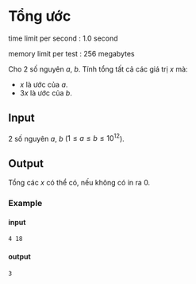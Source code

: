 # Tổng  ước
time limit per second : 1.0 second

memory limit per test : 256 megabytes

Cho $2$ số nguyên $a$, $b$. Tính tổng tất cả các giá trị $x$ mà:

- $x$ là ước của $a$.
- $3x$ là ước của $b$.

## Input
$2$ số nguyên $a$, $b$ ($1 \leq a \leq b \leq 10^{12}$).

## Output
Tổng các $x$ có thể có, nếu không có in ra $0$.

### Example
#### input
```
4 18
```

#### output
```
3
```
